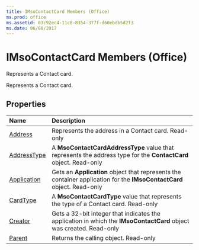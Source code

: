 ```yaml
---
title: IMsoContactCard Members (Office)
ms.prod: office
ms.assetid: 03c92ec4-11c8-8354-377f-d60ebdb5d2f3
ms.date: 06/08/2017
---
```



# IMsoContactCard Members (Office)
Represents a Contact card.

Represents a Contact card.


## Properties



|**Name**|**Description**|
|:-----|:-----|
|[Address](imsocontactcard-address-property-office.md)|Represents the address in a Contact card. Read-only|
|[AddressType](imsocontactcard-addresstype-property-office.md)|A **MsoContactCardAddressType** value that represents the address type for the **ContactCard** object. Read-only|
|[Application](imsocontactcard-application-property-office.md)|Gets an **Application** object that represents the container application for the **IMsoContactCard** object. Read-only|
|[CardType](imsocontactcard-cardtype-property-office.md)|A **MsoContactCardType** value that represents the type of a Contact card. Read-only|
|[Creator](imsocontactcard-creator-property-office.md)|Gets a 32-bit integer that indicates the application in which the **IMsoContactCard** object was created. Read-only|
|[Parent](imsocontactcard-parent-property-office.md)|Returns the calling object. Read-only|

